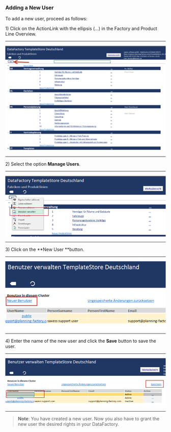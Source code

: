 ### Adding a New User

To add a new user, proceed as follows:

1\) Click on the ActionLink with the ellipsis \(…\) in the Factory and Product Line Overview.

---

![](/assets/Werk34.png)

---

2\) Select the option **Manage Users**.

---

![](/assets/Benutzer1.png)

---

3\) Click on the **New User **button.

---

![](/assets/Benutzer2.png)

---

4\) Enter the name of the new user and click the **Save** button to save the user.

---

![](/assets/Benutzer3.png)

---

> **Note**: You have created a new user. Now you also have to grant the new user the desired rights in your DataFactory.



